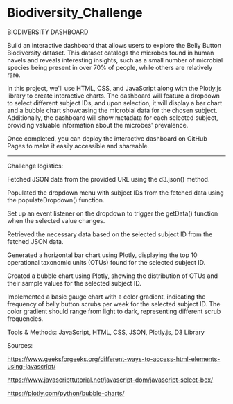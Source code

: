 # Biodiversity_Challenge

BIODIVERSITY DASHBOARD

Build an interactive dashboard that allows users to explore the Belly Button Biodiversity dataset. This dataset catalogs the microbes found in human navels and reveals interesting insights, such as a small number of microbial species being present in over 70% of people, while others are relatively rare.

In this project, we'll use HTML, CSS, and JavaScript along with the Plotly.js library to create interactive charts. The dashboard will feature a dropdown to select different subject IDs, and upon selection, it will display a bar chart and a bubble chart showcasing the microbial data for the chosen subject. Additionally, the dashboard will show metadata for each selected subject, providing valuable information about the microbes' prevalence.

Once completed, you can deploy the interactive dashboard on GitHub Pages to make it easily accessible and shareable.


**************************************************************************************************************************************


Challenge logistics:

Fetched JSON data from the provided URL using the d3.json() method.

Populated the dropdown menu with subject IDs from the fetched data using the populateDropdown() function.

Set up an event listener on the dropdown to trigger the getData() function when the selected value changes.

Retrieved the necessary data based on the selected subject ID from the fetched JSON data.

Generated a horizontal bar chart using Plotly, displaying the top 10 operational taxonomic units (OTUs) found for the selected subject ID.


Created a bubble chart using Plotly, showing the distribution of OTUs and their sample values for the selected subject ID.

Implemented a basic gauge chart with a color gradient, indicating the frequency of belly button scrubs per week for the selected subject ID. The color gradient should range from light to dark, representing different scrub frequencies.



Tools & Methods: JavaScript, HTML, CSS, JSON, Plotly.js, D3 Library


Sources: 

https://www.geeksforgeeks.org/different-ways-to-access-html-elements-using-javascript/

https://www.javascripttutorial.net/javascript-dom/javascript-select-box/

https://plotly.com/python/bubble-charts/


